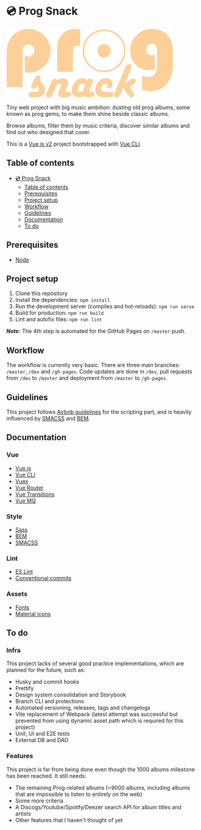 # 💿 Prog Snack

![Prog Snack logo](./src/assets/img/preview.png)

Tiny web project with big music ambition: dusting old prog albums, some known as prog gems, to make them shine beside classic albums.

Browse albums, filter them by music criteria, discover similar albums and find out who designed that cover.

This is a [Vue.js v2](https://v2.vuejs.org/) project bootstrapped with [Vue CLI](https://cli.vuejs.org/).

## Table of contents

- [💿 Prog Snack](#💿-prog-snack)
    - [Table of contents](#table-of-contents)
    - [Prerequisites](#prerequisites)
    - [Project setup](#project-setup)
    - [Workflow](#workflow)
    - [Guidelines](#guidelines)
    - [Documentation](#documentation)
    - [To do](#to-do)

## Prerequisites

- [Node](https://nodejs.org/en/)

## Project setup

1. Clone this repository
2. Install the dependencies: `npm install`
3. Run the development server (compiles and hot-reloads): `npm run serve`
4. Build for production: `npm run build`
5. Lint and autofix files: `npm run lint`

**_Note:_** The 4th step is automated for the GitHub Pages on `/master` push.

## Workflow

The workflow is currently very basic. There are three main branches: `/master`, `/dev` and `/gh-pages`. Code updates are done in `/dev`, pull requests from `/dev` to `/master` and deployment from `/master` to `/gh-pages`.

## Guidelines

This project follows [Airbnb guidelines](https://www.npmjs.com/package/eslint-config-airbnb) for the scripting part, and is heavily influenced by [SMACSS](http://smacss.com/) and [BEM](http://getbem.com/).

## Documentation

### Vue

- [Vue.js](https://v2.vuejs.org/)
- [Vue CLI](https://cli.vuejs.org/)
- [Vuex](https://vuex.vuejs.org/)
- [Vue Router](https://router.vuejs.org/)
- [Vue Transitions](https://www.npmjs.com/package/vue2-transitions)
- [Vue MQ](https://www.npmjs.com/package/vue-mq)

### Style

- [Sass](https://sass-lang.com/)
- [BEM](https://getbem.com/)
- [SMACSS](http://smacss.com/)

### Lint

- [ES Lint](https://eslint.org/)
- [Conventional commits](https://www.conventionalcommits.org/en/v1.0.0/)

### Assets

- [Fonts](https://fonts.google.com/)
- [Material icons](https://fonts.google.com/icons?icon.style=Rounded)

## To do

### Infra

This project lacks of several good practice implementations, which are planned for the future, such as:
- Husky and commit hooks
- Prettify
- Design system consolidation and Storybook
- Branch CLI and protections
- Automated versioning, releases, tags and changelogs
- Vite replacement of Webpack (latest attempt was successful but prevented from using dynamic asset path which is required for this project)
- Unit, UI and E2E tests
- External DB and DAO

### Features

This project is far from being done even though the 1000 albums milestone has been reached. It still needs:
- The remaining Prog-related albums (~9000 albums, including albums that are impossible to listen to entirely on the web)
- Some more criteria
- A Discogs/Youtube/Spotify/Deezer search API for album titles and artists
- Other features that I haven't thought of yet

